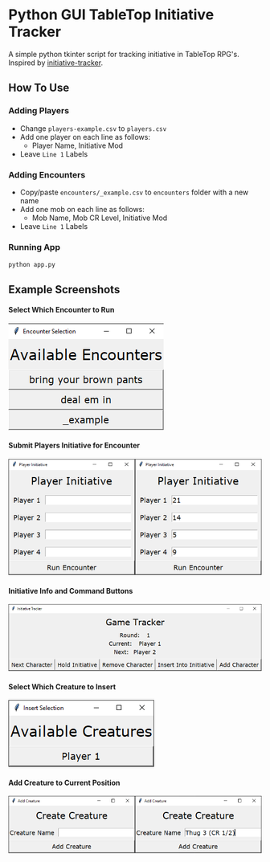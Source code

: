 # Python GUI TableTop Initiative Tracker

A simple python tkinter script for tracking initiative in TableTop RPG's. Inspired by [initiative-tracker](https://github.com/tgeene/initiative-tracker).

## How To Use

### Adding Players

* Change `players-example.csv` to `players.csv`
* Add one player on each line as follows:
    * Player Name, Initiative Mod
* Leave `Line 1` Labels

### Adding Encounters

* Copy/paste `encounters/_example.csv` to `encounters` folder with a new name
* Add one mob on each line as follows:
    * Mob Name, Mob CR Level, Initiative Mod
* Leave `Line 1` Labels

### Running App

    python app.py

## Example Screenshots

#### Select Which Encounter to Run

![Encounter Selection Window](./_screenshots/encounter-selection.png?raw=true)

#### Submit Players Initiative for Encounter

![Player Initiative Window](./_screenshots/player-initiative.png?raw=true)

#### Initiative Info and Command Buttons

![Initiative Tracker Window](./_screenshots/initiative-tracker.png?raw=true)

#### Select Which Creature to Insert

![Insert Selection Window](./_screenshots/insert-selection.png?raw=true)

#### Add Creature to Current Position

![Add Creature Window](./_screenshots/add-creature.png?raw=true)